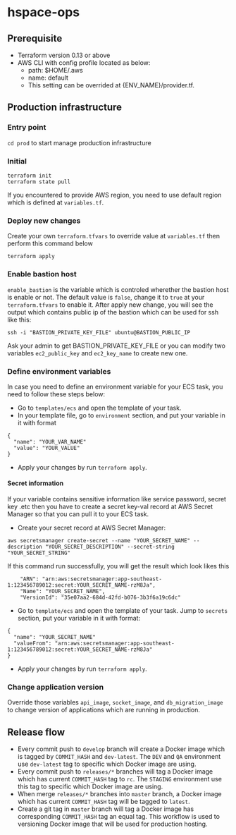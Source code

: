 # hspace-ops

## Prerequisite
- Terraform version 0.13 or above
- AWS CLI with config profile located as below:
  - path: $HOME/.aws
  - name: default
  - This setting can be overrided at {ENV_NAME}/provider.tf.

## Production infrastructure

### Entry point
`cd prod` to start manage production infrastructure

### Initial
```
terraform init
terraform state pull
```
If you encountered to provide AWS region, you need to use default region which is defined at `variables.tf`.

### Deploy new changes
Create your own `terraform.tfvars` to override value at `variables.tf` then perform this command below

```
terraform apply
```

### Enable bastion host
`enable_bastion` is the variable which is controled wherether the bastion host is enable or not. The default value is `false`, change it to `true` at your `terraform.tfvars` to enable it. After apply new change, you will see the output which contains public ip of the bastion which can be used for ssh like this:

```
ssh -i "BASTION_PRIVATE_KEY_FILE" ubuntu@BASTION_PUBLIC_IP
```

Ask your admin to get BASTION_PRIVATE_KEY_FILE or you can modify two variables `ec2_public_key` and `ec2_key_name` to create new one.

### Define environment variables
In case you need to define an environment variable for your ECS task, you need to follow these steps below:
- Go to `templates/ecs` and open the template of your task.
- In your template file, go to `environment` section, and put your variable in it with format

```
{
  "name": "YOUR_VAR_NAME"
  "value": "YOUR_VALUE"
}
```
- Apply your changes by run `terraform apply`.

#### Secret information
If your variable contains sensitive information like service password, secret key .etc then you have to create a secret key-val record at AWS Secret Manager so that you can pull it to your ECS task.

- Create your secret record at AWS Secret Manager:
```
aws secretsmanager create-secret --name "YOUR_SECRET_NAME" --description "YOUR_SECRET_DESCRIPTION" --secret-string "YOUR_SECRET_STRING"
```
If this command run successfully, you will get the result which look likes this 
```
    "ARN": "arn:aws:secretsmanager:app-southeast-1:123456789012:secret:YOUR_SECRET_NAME-rzM8Ja",
    "Name": "YOUR_SECRET_NAME",
    "VersionId": "35e07aa2-684d-42fd-b076-3b3f6a19c6dc"
```
- Go to `template/ecs` and open the template of your task. Jump to `secrets` section, put your variable in it with format:
```
{
  "name": "YOUR_SECRET_NAME"
  "valueFrom": "arn:aws:secretsmanager:app-southeast-1:123456789012:secret:YOUR_SECRET_NAME-rzM8Ja"
}
```
- Apply your changes by run `terraform apply`.

### Change application version
Override those variables `api_image`, `socket_image`, and `db_migration_image` to change version of applications which are running in production.

## Release flow
- Every commit push to `develop` branch will create a Docker image which is tagged by `COMMIT_HASH` and `dev-latest`. The `DEV` and `QA` environment use `dev-latest` tag to specific which Docker image are using.
- Every commit push to `releases/*` branches will tag a Docker image which has current `COMMIT_HASH` tag to `rc`. The `STAGING` environment use this tag to specific which Docker image are using.
- When merge `releases/*` branches into `master` branch, a Docker image which has current `COMMIT_HASH` tag will be tagged to `latest`. 
- Create a git tag in `master` branch will tag a Docker image has corresponding `COMMIT_HASH` tag an equal tag. This workflow is used to versioning Docker image that will be used for production hosting.
